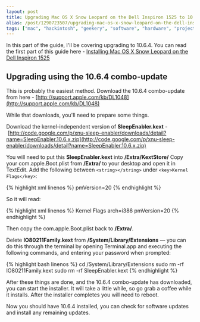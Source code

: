 ```yaml
---
layout: post
title: Upgrading Mac OS X Snow Leopard on the Dell Inspiron 1525 to 10.6.4
alias: /post/1290723507/upgrading-mac-os-x-snow-leopard-on-the-dell-inspiron
tags: ["mac", "hackintosh", "geekery", "software", "hardware", "projects"]
---
```


In this part of the guide, I'll be covering upgrading to 10.6.4. You can read the first part of this guide here - [Installing Mac OS X Snow Leopard on the Dell Inspiron 1525](http://blog.omgmog.net/post/1265485126)

<!-- more -->

## Upgrading using the 10.6.4 combo-update

This is probably the easiest method. Download the 10.6.4 combo-update from here - [http://support.apple.com/kb/DL1048](http://support.apple.com/kb/DL1048)

While that downloads, you'll need to prepare some things.

Download the kernel-independent version of **SleepEnabler.kext** - [http://code.google.com/p/xnu-sleep-enabler/downloads/detail?name=SleepEnabler.10.6.x.zip](http://code.google.com/p/xnu-sleep-enabler/downloads/detail?name=SleepEnabler.10.6.x.zip)

You will need to put this **SleepEnabler.kext** into **/Extra/KextStore/**
Copy your com.apple.Boot.plist from **/Extra/** to your desktop and open it in TextEdit. Add the following between `<string></string>` under `<key>Kernel Flags</key>`:

{% highlight xml linenos %}
pmVersion=20
{% endhighlight %}

So it will read:

{% highlight xml linenos %}
<key>Kernel Flags</key>
<string>arch=i386 pmVersion=20</string>
{% endhighlight %}

Then copy the com.apple.Boot.plist back to **/Extra/**.

Delete **IO80211Family.kext** from **/System/Library/Extensions** &mdash; you can do this through the terminal by opening Terminal.app and executing the following commands, and entering your password when prompted:

{% highlight bash linenos %}
cd /System/Library/Extensions
sudo rm -rf IO80211Family.kext
sudo rm -rf SleepEnabler.kext
{% endhighlight %}

After these things are done, and the 10.6.4 combo-update has downloaded, you can start the installer. It will take a little while, so go grab a coffee while it installs. After the installer completes you will need to reboot.

Now you should have 10.6.4 installed, you can check for software updates and install any remaining updates.
